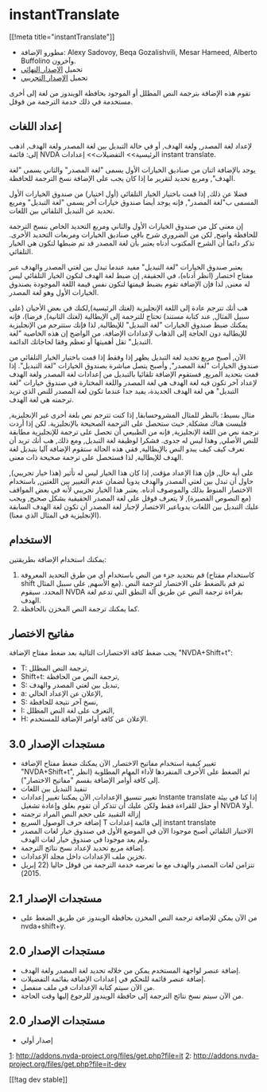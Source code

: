 # instantTranslate #
[[!meta title="instantTranslate"]]

* مطورو الإضافة: Alexy Sadovoy, Beqa Gozalishvili, Mesar Hameed, Alberto
  Buffolino وآخرون.
* تحميل [الإصدار النهائي][1]
* تحميل [الإصدار التجريبي][2]

تقوم هذه الإضافة بترجمة النص المظلل أو الموجود بحافظة الويندوز من لغة إلى
أخرى مستخدمة في ذلك خدمة الترجمة من قوقل.

## إعداد اللغات ##
لإعداد لغة المصدر, ولغة الهدف, أو في حالة التبديل بين لغة المصدر ولغة الهدف, اذهب إلى: قائمة NVDA الرئيسية>> التفضيلات>> إعدادات instant translate.

يوجد بالإضافة اثنان من صناديق الخيارات الأول يسمى "لغة المصدر" والثاني يسمى
"لغة الهدف", ومربع تحديد لتقرير ما إذا كان يجب على الإضافة نسخ الترجمة
للحافظة.

فضلا عن ذلك, إذا قمت باختيار الخيار التلقائي (أول اختيار) من صندوق الخيارات
الأول المسمى ب"لغة المصدر", فإنه يوجد أيضا صندوق خيارات آخر يسمى "لغة
التبديل" ومربع تحديد عن التبديل التلقائي بين اللغات.

إن معنى كل من صندوق الخيارات الأول والثاني ومربع التحديد الخاص بنسخ الترجمة
للحافظة واضح, لكن من الضروري شرح باقي صناديق الخيارات ومربعات التحديد
الأخرى. تذكر دائما أن الشرح المكتوب أدناه يعتبر بأن لغة المصدر قد تم ضبطها
لتكون هي الخيار التلقائي.

يعتبر صندوق الخيارات "لغة التبديل" مفيد عندما تبدل بين لغتي المصدر والهدف
عبر مفتاح اختصار (انظر أدناه)، في الحقيقة, إن ضبط لغة الهدف لتكون الخيار
التلقائي ليس له معنى, لذا فإن الإضافة تقوم بضبط قيمتها لتكون نفس قيمة اللغة
الموجودة بصندوق الخيارات الأول وهو لغة المصدر.

هب أنك تترجم عادة إلى اللغة الإنجليزية (لغتك الرئيسية),لكنك في بعض الأحيان
(على سبيل المثال, عند كتابة مستند) تحتاج للترجمة إلى الإيطالية (لغتك
الثانية), فرضا)، فإنه يمكنك ضبط صندوق الخيارات "لغة التبديل" للإيطالية, لذا
فإنك ستترجم من الإنجليزية للإيطالية دون الحاجة إلى الذهاب لإعدادات
الإضافة. من الواضح إن هذه الخاصية "لغة التبديل" تقل أهميتها أو تعظم وفقا
لحاجاتك الدائمة.

الآن, أصبح مربع تحديد لغة التبديل يظهر إذا وفقط إذا قمت باختيار الخيار
التلقائي من صندوق الخيارات "لغة المصدر", وأصبح يتصل مباشرة بصندوق الخيارات
"لغة التبديل". إذا قمت بتحديد المربع, فستقوم الإضافة تلقائيا بالتبديل من
إعدادات لغة المصدر ولغة الهدف لإعداد آخر تكون فيه لغة الهدف هي لغة المصدر
واللغة المختارة في صندوق خيارات "لغة التبديل" هي لغة الهدف الجديدة، يفيد جدا
عندما تكون لغة المصدر للنص الذي تريد ترجمته هي لغة الهدف.

مثال بسيط: بالنظر للمثال المشروحسابقا, إذا كنت تترجم نص بلغة أخرى غير
الإنجليزية, فليست هناك مشكلة, حيث ستحصل على الترجمة الصحيحة بالإنجليزية. لكن
إذا أردت ترجمة نص من اللغة الإنجليزية, فإنه من الطبيعي أن تحصل على ترجمة
للإنجليزية مطابقة للنص الأصلي, وهذا ليس له جدوى. فشكرا لوظيفة لغة التبديل,
ومع ذلك, هب أنك تريد أن تعرف كيف كيف يبدو النص بالإيطالية, ففي هذه الحالة
ستقوم الإضافة آليا بتبديل لغة الهدف للإيطالية, لذا فستحصل على ترجمة صحيحة
ذات معنى.

على أية حال, فإن هذا الإعداد مؤقت, إذا كان هذا الخيار ليس له تأثير (هذا خيار
تجريبي), حاول أن تبدل بين لغتي المصدر والهدف يدويا لضمان عدم التغيير بين
اللغتين, باستخدام الاختصار المنوط بذلك والموصوف أدناه. يعتبر هذا الخيار
تجريبي لأنه في بعض المواقف (مع النصوص القصيرة), لا يتعرف قوقل على لغة المصدر
الحقيقية بشكل صحيح, ويجب عليك التبديل بين اللغات يدوياعبر الاختصار لإجبار
لغة المصدر أن تكون لغة الهدف السابقة (الإنجليزية في المثال الذي معنا).

## الاستخدام ##
يمكنك استخدام الإضافة بطريقتين:

1. قم بتحديد جزء من النص باستخدام أي من طرق التحديد المعروفة (كاستخدام مفتاح
   shift مع الأسهم, على سبيل المثال). ثم قم بالضغط على الاختصار لترجمة النص
   المحدد. سيقوم NVDA بقراءة ترجمة النص عن طريق آلة النطق التي تدعم لغة
   الهدف.
2. كما يمكنك ترجمة النص المخزن بالحافظة.

## مفاتيح الاختصار ##
يجب ضغط كافة الاختصارات التالية بعد ضغط مفتاح الإضافة "NVDA+Shift+t":

* T: ترجمة النص المظلل,
* Shift+t: ترجمة النص من الحافظة,
* S: تبديل بين لغتي المصدر والهدف,
* a: الإعلان عن الإعداد الحالي,
* S: نسخ آخر نتيجة للحافظة,
* I: التعرف على لغة النص المظلل,
* H: الإعلان عن كافة أوامر الإضافة للمستخدم.

## مستجدات الإصدار 3.0 ##
* تغيير كيفية استخدام مفاتيح الاختصار, الآن يمكنك ضغط مفتاح الإضافة
  "NVDA+Shift+t", ثم الضغط على الأحرف المنفردها لأداء المهام المطلوبة (انظر
  إلى كافة أوامر الإضافة بقسم "مفاتيح الاختصار").
* تنفيذ التبديل بين اللغات
* تغيير تنسيق الإعدادات, الآن يمكننا تغيير إعدادات Instante translate إذا
  كنا في بيئة أو حقل للقراءة فقط ولكن عليك أن تتذكر أن تقوم بغلق وإعادة
  تشغيل NVDA أولا. 
* إزالة التقييد على حجم النص المراد ترجمته
* إضافة حرف الوصول السريع T إلى قائمة إعدادات instant translate
* الاختيار التلقائي أصبح موجودا الآن في الموضع الأول في صندوق خيار لغات
  المصدر ولم يعد موجودا في صندوق خيار لغات الهدف.
* إضافة مربع تحديد لإعداد نسخ نتائج الترجمة.
* تخزين ملف الإعدادات داخل مجلد الإعدادات.
* تتزامن لغات المصدر والهدف مع ما تعرضه خدمة الترجمة من قوقل حاليا (22 إبريل
  2015).


## مستجدات الإصدار 2.1 ##
* من الآن يمكن للإضافة ترجمة النص المخزن بحافظة الويندوز عن طريق الضغط على
  nvda+shift+y.

## مستجدات الإصدار 2.0 ##
* إضافة عنصر لواجهة المستخدم يمكن من خلاله تحديد لغة المصدر ولغة الهدف.
* إضافة عنصر قائمة للتحكم في إعدادات الإضافة بقائمة التفضيلات.
* من الآن سيتم كتابة الإعدادات في ملف منفصل.
* من الآن سيتم نسخ نتائج الترجمة إلى حافظة الويندوز للرجوع إليها وقت الحاجة.

## مستجدات الإصدار 2.0 ##
* إصدار أولي

[1]: http://addons.nvda-project.org/files/get.php?file=it [2]:
http://addons.nvda-project.org/files/get.php?file=it-dev


[[!tag dev stable]]

[1]: http://addons.nvda-project.org/files/get.php?file=it

[2]: http://addons.nvda-project.org/files/get.php?file=it-dev
